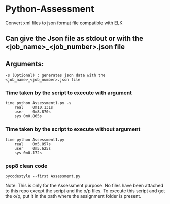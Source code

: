 # Python-Assessment
Convert xml files to json format file compatible with ELK

## Can give the Json file as stdout or with the <job_name>_<job_number>.json file
## Arguments:
    -s (Optional) : generates json data with the <job_name>_<job_number>.json file

### Time taken by the script to execute with argument
    time python Assessment1.py -s
        real	0m10.131s
        user	0m8.870s
        sys	0m0.865s

### Time taken by the script to execute without argument
    time python Assessment1.py
        real	0m5.857s
        user	0m5.625s
        sys	0m0.172s

### pep8 clean code
    pycodestyle --first Assessment.py

Note: This is only for the Assessment purpose. No files have been attached to this repo except the script and the o/p files. 
To execute this script and get the o/p, put it in the path where the assignment folder is present.
